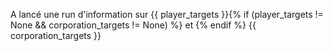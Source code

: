 A lancé une run d'information sur {{ player_targets }}{% if (player_targets != None && corporation_targets != None) %} et {% endif %} {{ corporation_targets }}
